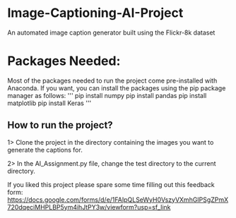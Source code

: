 # Image-Captioning-AI-Project
An automated image caption generator built using the Flickr-8k dataset

# Packages Needed:
Most of the packages needed to run the project come pre-installed with Anaconda. If you want, you can install the packages using the pip package manager as follows:
'''
 pip install numpy
 pip install pandas
 pip install matplotlib
 pip install Keras
'''

## How to run the project? 

1> Clone the project in the directory containing the images you want to generate the captions for.

2> In the AI_Assignment.py file, change the test directory to the current directory.

If you liked this project please spare some time filling out this feedback form:
https://docs.google.com/forms/d/e/1FAIpQLSeWyH0VszyVXmhGIPSgZPmX720dqeciMHPLBP5ym4ihJtPY3w/viewform?usp=sf_link
